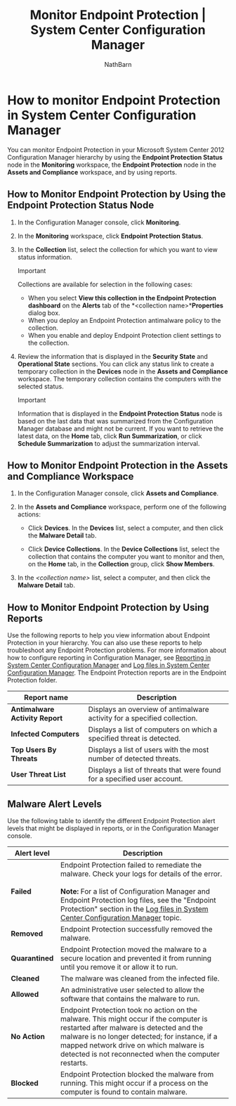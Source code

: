﻿---
title: "Monitor Endpoint Protection | System Center Configuration Manager"
ms.custom: na
ms.date: 12/08/2015
ms.prod: configuration-manager
ms.reviewer: na
ms.suite: na
ms.technology: 
  - configmgr-other
ms.tgt_pltfrm: na
ms.topic: article
ms.assetid: f4a1335c-bb3d-493e-a124-83a32a107dc8
caps.latest.revision: 8
author: NathBarn

---
# How to monitor Endpoint Protection in System Center Configuration Manager
You can monitor Endpoint Protection in your Microsoft System Center 2012 Configuration Manager hierarchy by using the **Endpoint Protection Status** node in the **Monitoring** workspace, the **Endpoint Protection** node in the **Assets and Compliance** workspace, and by using reports.  
  
##  <a name="BKMK_1"></a> How to Monitor Endpoint Protection by Using the Endpoint Protection Status Node  
  
1.  In the Configuration Manager console, click **Monitoring**.  
  
2.  In the **Monitoring** workspace, click **Endpoint Protection Status**.  
  
3.  In the **Collection** list, select the collection for which you want to view status information.  
  
    > [!IMPORTANT]  
    >  Collections are available for selection in the following cases:  
    >   
    >  -   When you select **View this collection in the Endpoint Protection dashboard** on the **Alerts** tab of the *<collection name\>***Properties** dialog box.  
    > -   When you deploy an Endpoint Protection antimalware policy to the collection.  
    > -   When you enable and deploy Endpoint Protection client settings to the collection.  
  
4.  Review the information that is displayed in the **Security State** and **Operational State** sections. You can click any status link to create a temporary collection in the **Devices** node in the **Assets and Compliance** workspace. The temporary collection contains the computers with the selected status.  
  
    > [!IMPORTANT]  
    >  Information that is displayed in the **Endpoint Protection Status** node is based on the last data that was summarized from the Configuration Manager database and might not be current. If you want to retrieve the latest data, on the **Home** tab, click **Run Summarization**, or click **Schedule Summarization** to adjust the summarization interval.  
  
##  <a name="BKMK_2"></a> How to Monitor Endpoint Protection in the Assets and Compliance Workspace  
  
1.  In the Configuration Manager console, click **Assets and Compliance**.  
  
2.  In the **Assets and Compliance** workspace, perform one of the following actions:  
  
    -   Click **Devices**. In the **Devices** list, select a computer, and then click the **Malware Detail** tab.  
  
    -   Click **Device Collections**. In the **Device Collections** list, select the collection that contains the computer you want to monitor and then, on the **Home** tab, in the **Collection** group, click **Show Members**.  
  
3.  In the *<collection name\>* list, select a computer, and then click the **Malware Detail** tab.  
  
##  <a name="BKMK_3"></a> How to Monitor Endpoint Protection by Using Reports  
 Use the following reports to help you view information about Endpoint Protection in your hierarchy. You can also use these reports to help troubleshoot any Endpoint Protection problems. For more information about how to configure reporting in Configuration Manager, see [Reporting in System Center Configuration Manager](../../core/servers/manage/reporting.md) and [Log files in System Center Configuration Manager](../../core/plan-design/hierarchy/log-files.md). The Endpoint Protection reports are in the Endpoint Protection folder.  
  
|Report name|Description|  
|-----------------|-----------------|  
|**Antimalware Activity Report**|Displays an overview of antimalware activity for a specified collection.|  
|**Infected Computers**|Displays a list of computers on which a specified threat is detected.|  
|**Top Users By Threats**|Displays a list of users with the most number of detected threats.|  
|**User Threat List**|Displays a list of threats that were found for a specified user account.|  
  
## Malware Alert Levels  
 Use the following table to identify the different Endpoint Protection alert levels that might be displayed in reports, or in the Configuration Manager console.  
  
|Alert level|Description|  
|-----------------|-----------------|  
|**Failed**|Endpoint Protection failed to remediate the malware. Check your logs for details of the error.<br /><br /> **Note:** For a list of Configuration Manager and Endpoint Protection log files, see the "Endpoint Protection" section in the [Log files in System Center Configuration Manager](../../core/plan-design/hierarchy/log-files.md) topic.|  
|**Removed**|Endpoint Protection successfully removed the malware.|  
|**Quarantined**|Endpoint Protection moved the malware to a secure location and prevented it from running until you remove it or allow it to run.|  
|**Cleaned**|The malware was cleaned from the infected file.|  
|**Allowed**|An administrative user selected to allow the software that contains the malware to run.|  
|**No Action**|Endpoint Protection took no action on the malware. This might occur if the computer is restarted after malware is detected and the malware is no longer detected; for instance, if a mapped network drive on which malware is detected is not reconnected when the computer restarts.|  
|**Blocked**|Endpoint Protection blocked the malware from running. This might occur if a process on the computer is found to contain malware.|

